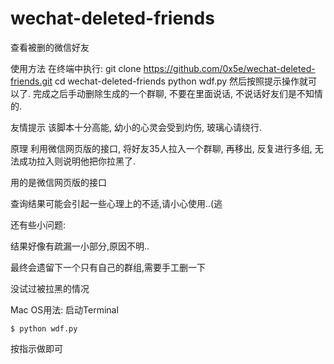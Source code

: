 # wechat-deleted-friends
查看被删的微信好友

使用方法
在终端中执行:
git  clone  https://github.com/0x5e/wechat-deleted-friends.git
cd  wechat-deleted-friends
python  wdf.py
然后按照提示操作就可以了.
完成之后手动删除生成的一个群聊, 不要在里面说话, 不说话好友们是不知情的. 

友情提示
该脚本十分高能, 幼小的心灵会受到灼伤, 玻璃心请绕行.

原理
利用微信网页版的接口, 将好友35人拉入一个群聊, 再移出, 反复进行多组, 无法成功拉入则说明他把你拉黑了. 

用的是微信网页版的接口

查询结果可能会引起一些心理上的不适,请小心使用..(逃

还有些小问题:

结果好像有疏漏一小部分,原因不明..

最终会遗留下一个只有自己的群组,需要手工删一下

没试过被拉黑的情况

Mac OS用法:
启动Terminal

`$ python wdf.py`

按指示做即可
